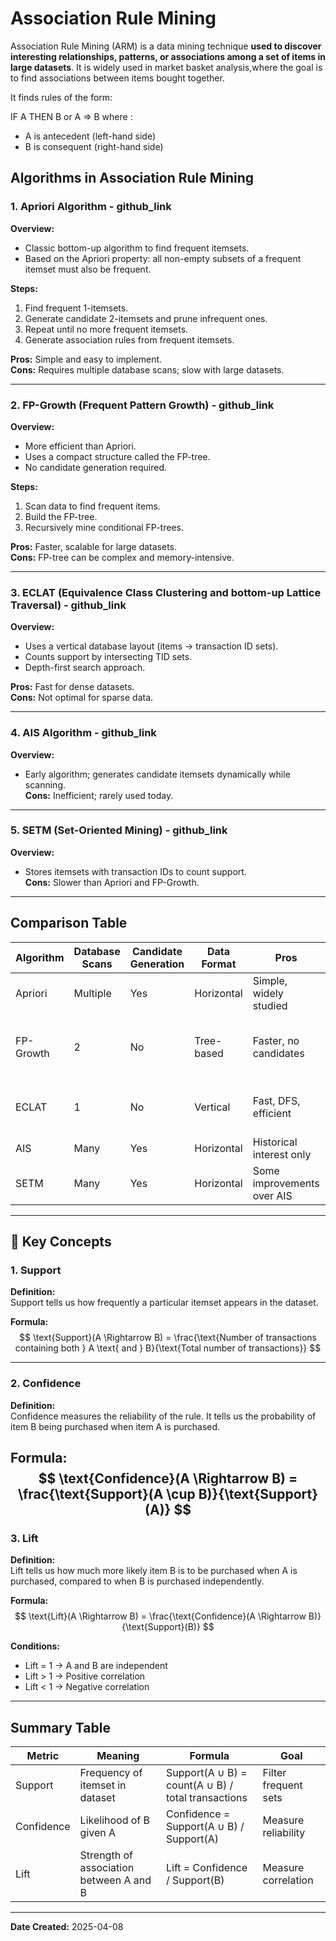 # Association Rule Mining

Association Rule Mining (ARM) is a data mining technique **used to discover interesting relationships, patterns, or associations among a set of items in large datasets**. 
It is widely used in market basket analysis,where the goal is to find associations between items bought together.

It finds rules of the form:

IF A THEN B or  A => B where :
- A is antecedent (left-hand side)
- B is consequent (right-hand side)

##  Algorithms in Association Rule Mining

### 1. Apriori Algorithm - github_link

**Overview:**  
- Classic bottom-up algorithm to find frequent itemsets.  
- Based on the Apriori property: all non-empty subsets of a frequent itemset must also be frequent.

**Steps:**  
1. Find frequent 1-itemsets.
2. Generate candidate 2-itemsets and prune infrequent ones.
3. Repeat until no more frequent itemsets.
4. Generate association rules from frequent itemsets.

**Pros:** Simple and easy to implement.  
**Cons:** Requires multiple database scans; slow with large datasets.

---

### 2. FP-Growth (Frequent Pattern Growth) - github_link

**Overview:**  
- More efficient than Apriori.  
- Uses a compact structure called the FP-tree.  
- No candidate generation required.

**Steps:**  
1. Scan data to find frequent items.  
2. Build the FP-tree.  
3. Recursively mine conditional FP-trees.

**Pros:** Faster, scalable for large datasets.  
**Cons:** FP-tree can be complex and memory-intensive.

---

### 3. ECLAT (Equivalence Class Clustering and bottom-up Lattice Traversal) - github_link

**Overview:**  
- Uses a vertical database layout (items → transaction ID sets).  
- Counts support by intersecting TID sets.  
- Depth-first search approach.

**Pros:** Fast for dense datasets.  
**Cons:** Not optimal for sparse data.

---

### 4. AIS Algorithm - github_link

**Overview:**  
- Early algorithm; generates candidate itemsets dynamically while scanning.  
**Cons:** Inefficient; rarely used today.

---

### 5. SETM (Set-Oriented Mining) - github_link

**Overview:**  
- Stores itemsets with transaction IDs to count support.  
**Cons:** Slower than Apriori and FP-Growth.

---

##  Comparison Table

| Algorithm  | Database Scans | Candidate Generation | Data Format | Pros                            | Cons                                 |
|------------|----------------|----------------------|-------------|----------------------------------|--------------------------------------|
| Apriori    | Multiple       | Yes                  | Horizontal  | Simple, widely studied           | Slow, many scans                     |
| FP-Growth  | 2              | No                   | Tree-based  | Faster, no candidates            | Tree can be complex in dense data   |
| ECLAT      | 1              | No                   | Vertical    | Fast, DFS, efficient             | Not great for sparse data           |
| AIS        | Many           | Yes                  | Horizontal  | Historical interest only         | Inefficient                         |
| SETM       | Many           | Yes                  | Horizontal  | Some improvements over AIS       | Still not ideal                     |


---

## 📌 Key Concepts

### 1. Support

**Definition:**  
Support tells us how frequently a particular itemset appears in the dataset.

**Formula:**  
$$
\text{Support}(A \Rightarrow B) = \frac{\text{Number of transactions containing both } A \text{ and } B}{\text{Total number of transactions}}
$$


---

### 2. Confidence

**Definition:**  
Confidence measures the reliability of the rule. It tells us the probability of item B being purchased when item A is purchased.

**Formula:**  
$$
\text{Confidence}(A \Rightarrow B) = \frac{\text{Support}(A \cup B)}{\text{Support}(A)}
$$
---

### 3. Lift

**Definition:**  
Lift tells us how much more likely item B is to be purchased when A is purchased, compared to when B is purchased independently.

**Formula:**  
$$
\text{Lift}(A \Rightarrow B) = \frac{\text{Confidence}(A \Rightarrow B)}{\text{Support}(B)}
$$

**Conditions:**  
- Lift = 1 → A and B are independent  
- Lift > 1 → Positive correlation  
- Lift < 1 → Negative correlation

---

## Summary Table

| Metric     | Meaning                                 | Formula                                              | Goal               |
|------------|------------------------------------------|------------------------------------------------------|--------------------|
| Support    | Frequency of itemset in dataset          | Support(A ∪ B) = count(A ∪ B) / total transactions   | Filter frequent sets|
| Confidence | Likelihood of B given A                  | Confidence = Support(A ∪ B) / Support(A)             | Measure reliability|
| Lift       | Strength of association between A and B  | Lift = Confidence / Support(B)                       | Measure correlation|

---

**Date Created:** 2025-04-08
